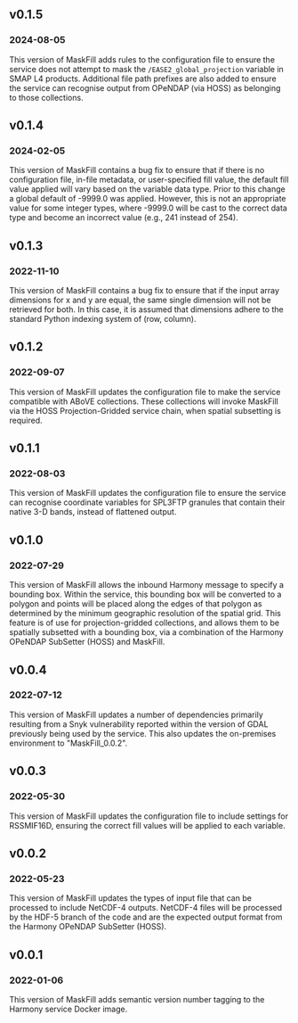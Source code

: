 ## v0.1.5
### 2024-08-05

This version of MaskFill adds rules to the configuration file to ensure the
service does not attempt to mask the `/EASE2_global_projection` variable in
SMAP L4 products. Additional file path prefixes are also added to ensure the
service can recognise output from OPeNDAP (via HOSS) as belonging to those
collections.

## v0.1.4
### 2024-02-05

This version of MaskFill contains a bug fix to ensure that if there is no
configuration file, in-file metadata, or user-specified fill value, the default
fill value applied will vary based on the variable data type. Prior to this
change a global default of -9999.0 was applied. However, this is not an
appropriate value for some integer types, where -9999.0 will be cast to the
correct data type and become an incorrect value (e.g., 241 instead of 254).

## v0.1.3
### 2022-11-10

This version of MaskFill contains a bug fix to ensure that if the input array
dimensions for x and y are equal, the same single dimension will not be
retrieved for both. In this case, it is assumed that dimensions adhere to the
standard Python indexing system of (row, column).

## v0.1.2
### 2022-09-07

This version of MaskFill updates the configuration file to make the service
compatible with ABoVE collections. These collections will invoke MaskFill via
the HOSS Projection-Gridded service chain, when spatial subsetting is required.

## v0.1.1
### 2022-08-03

This version of MaskFill updates the configuration file to ensure the service
can recognise coordinate variables for SPL3FTP granules that contain their
native 3-D bands, instead of flattened output.

## v0.1.0
### 2022-07-29

This version of MaskFill allows the inbound Harmony message to specify a
bounding box. Within the service, this bounding box will be converted to a
polygon and points will be placed along the edges of that polygon as determined
by the minimum geographic resolution of the spatial grid. This feature is of
use for projection-gridded collections, and allows them to be spatially
subsetted with a bounding box, via a combination of the Harmony OPeNDAP
SubSetter (HOSS) and MaskFill.

## v0.0.4
### 2022-07-12

This version of MaskFill updates a number of dependencies primarily resulting
from a Snyk vulnerability reported within the version of GDAL previously being
used by the service. This also updates the on-premises environment to
"MaskFill_0.0.2".

## v0.0.3
### 2022-05-30

This version of MaskFill updates the configuration file to include settings for
RSSMIF16D, ensuring the correct fill values will be applied to each variable.

## v0.0.2
### 2022-05-23

This version of MaskFill updates the types of input file that can be processed
to include NetCDF-4 outputs. NetCDF-4 files will be processed by the HDF-5
branch of the code and are the expected output format from the Harmony OPeNDAP
SubSetter (HOSS).

## v0.0.1
### 2022-01-06

This version of MaskFill adds semantic version number tagging to the Harmony
service Docker image.
